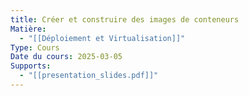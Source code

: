 ```yaml
---
title: Créer et construire des images de conteneurs
Matière:
  - "[[Déploiement et Virtualisation]]"
Type: Cours
Date du cours: 2025-03-05
Supports:
  - "[[presentation_slides.pdf]]"
---
```

